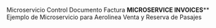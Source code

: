 Microservicio Control Documento Factura
******MICROSERVICE INVOICES********
Ejemplo de Microservicio para Aerolinea Venta y Reserva de Pasajes


